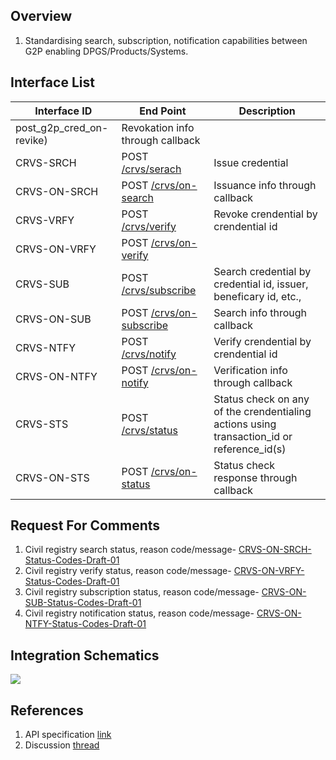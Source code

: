 ## Overview
1. Standardising search, subscription, notification capabilities between G2P enabling DPGS/Products/Systems.

## Interface List

| Interface ID | End Point | Description | 
| ------------ | --------- | ----------- |
post_g2p_cred_on-revike) | Revokation info through callback |
| CRVS-SRCH | POST [/crvs/serach](https://g2p-connect.github.io/specs/dist/g2p-crvs.html#operation/post_g2p_crvs_search) | Issue credential | 
| CRVS-ON-SRCH | POST [/crvs/on-search](https://g2p-connect.github.io/specs/dist/g2p-crvs.html#operation/post_g2p_crvs_on-search) | Issuance info through callback | 
| CRVS-VRFY | POST [/crvs/verify](https://g2p-connect.github.io/specs/dist/g2p-crvs.html#operation/post_g2p_crvs_verify) | Revoke crendential by crendential id | 
| CRVS-ON-VRFY | POST [/crvs/on-verify](https://g2p-connect.github.io/specs/dist/g2p-crvs.html#operation/put_g2p_crvs_on-verify) |
| CRVS-SUB | POST [/crvs/subscribe](https://g2p-connect.github.io/specs/dist/g2p-crvs.html#operation/put_g2p_crvs_subscribe) | Search credential by credential id, issuer, beneficary id, etc., |
| CRVS-ON-SUB | POST [/crvs/on-subscribe](https://g2p-connect.github.io/specs/dist/g2p-crvs.html#operation/put_g2p_crvs_on-subscribe) | Search info through callback |
| CRVS-NTFY | POST [/crvs/notify](https://g2p-connect.github.io/specs/dist/g2p-crvs.html#operation/post_g2p_crvs_notify) | Verify crendential by crendential id | 
| CRVS-ON-NTFY | POST [/crvs/on-notify](https://g2p-connect.github.io/specs/dist/g2p-crvs.html#operation/post_g2p_crvs_on-notify) | Verification info through callback | 
| CRVS-STS | POST [/crvs/status](https://g2p-connect.github.io/specs/dist/g2p-crvs.html#operation/post_g2p_crvs_status) | Status check on any of the crendentialing actions using transaction_id or reference_id(s) | 
| CRVS-ON-STS | POST [/crvs/on-status](https://g2p-connect.github.io/specs/dist/g2p-crvs.html#operation/post_g2p_crvs_on-status)| Status check response through callback | 

## Request For Comments
1. Civil registry search status, reason code/message- [CRVS-ON-SRCH-Status-Codes-Draft-01](https://github.com/G2P-Connect/specs/blob/draft/docs/rfc/specs-draft/CRVS-ON-SRCH-Status-Codes-Draft-01.md)
2. Civil registry verify status, reason code/message- [CRVS-ON-VRFY-Status-Codes-Draft-01](https://github.com/G2P-Connect/specs/blob/draft/docs/rfc/specs-draft/CRVS-ON-VRFY-Status-Codes-Draft-01.md)
3. Civil registry subscription status, reason code/message- [CRVS-ON-SUB-Status-Codes-Draft-01](https://github.com/G2P-Connect/specs/blob/draft/docs/rfc/specs-draft/CRVS-ON_SUB-Status-Codes-Draft-01.md)
4. Civil registry notification status, reason code/message- [CRVS-ON-NTFY-Status-Codes-Draft-01](https://github.com/G2P-Connect/specs/blob/draft/docs/rfc/specs-draft/CRVS-ON-NTFY-Status-Codes-Draft-01.md)

## Integration Schematics
![](./images/draw.io/interface-crvs.drawio.png)


## References
1. API specification [link](https://g2p-connect.github.io/specs/dist/g2p-crvs.html)
2. Discussion [thread](https://github.com/G2P-Connect/.github/discussions)